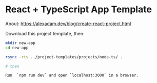 
# React + TypeScript App Template

About: https://alexadam.dev/blog/create-react-project.html 

Download this project template, then:

```sh
mkdir new-app
cd new-app

rsync -rtv ../project-templates/projects/node-ts/ .

# then

Run  `npm run dev` and open `localhost:3000` in a browser.
```